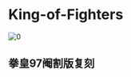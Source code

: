 # King-of-Fighters
![0](https://user-images.githubusercontent.com/59614159/170876450-cec5a4cb-9c06-42b3-80aa-fc5fd3164530.gif)
## 拳皇97阉割版复刻
